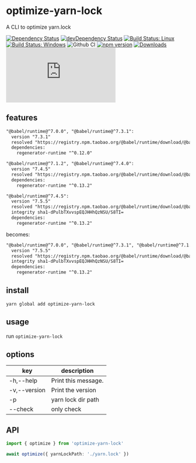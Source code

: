 # optimize-yarn-lock

A CLI to optimize yarn.lock

[![Dependency Status](https://david-dm.org/plantain-00/optimize-yarn-lock.svg)](https://david-dm.org/plantain-00/optimize-yarn-lock)
[![devDependency Status](https://david-dm.org/plantain-00/optimize-yarn-lock/dev-status.svg)](https://david-dm.org/plantain-00/optimize-yarn-lock#info=devDependencies)
[![Build Status: Linux](https://travis-ci.org/plantain-00/optimize-yarn-lock.svg?branch=master)](https://travis-ci.org/plantain-00/optimize-yarn-lock)
[![Build Status: Windows](https://ci.appveyor.com/api/projects/status/github/plantain-00/optimize-yarn-lock?branch=master&svg=true)](https://ci.appveyor.com/project/plantain-00/optimize-yarn-lock/branch/master)
![Github CI](https://github.com/plantain-00/optimize-yarn-lock/workflows/Github%20CI/badge.svg)
[![npm version](https://badge.fury.io/js/optimize-yarn-lock.svg)](https://badge.fury.io/js/optimize-yarn-lock)
[![Downloads](https://img.shields.io/npm/dm/optimize-yarn-lock.svg)](https://www.npmjs.com/package/optimize-yarn-lock)
[![type-coverage](https://img.shields.io/badge/dynamic/json.svg?label=type-coverage&prefix=%E2%89%A5&suffix=%&query=$.typeCoverage.atLeast&uri=https%3A%2F%2Fraw.githubusercontent.com%2Fplantain-00%2Foptimize-yarn-lock%2Fmaster%2Fpackage.json)](https://github.com/plantain-00/optimize-yarn-lock)

## features

```txt
"@babel/runtime@^7.0.0", "@babel/runtime@^7.3.1":
  version "7.3.1"
  resolved "https://registry.npm.taobao.org/@babel/runtime/download/@babel/runtime-7.3.1.tgz#574b03e8e8a9898eaf4a872a92ea20b7846f6f2a"
  dependencies:
    regenerator-runtime "^0.12.0"

"@babel/runtime@^7.1.2", "@babel/runtime@^7.4.0":
  version "7.4.5"
  resolved "https://registry.npm.taobao.org/@babel/runtime/download/@babel/runtime-7.4.5.tgz#582bb531f5f9dc67d2fcb682979894f75e253f12"
  dependencies:
    regenerator-runtime "^0.13.2"

"@babel/runtime@^7.4.5":
  version "7.5.5"
  resolved "https://registry.npm.taobao.org/@babel/runtime/download/@babel/runtime-7.5.5.tgz#74fba56d35efbeca444091c7850ccd494fd2f132"
  integrity sha1-dPulbTXvvspEQJHHhQzNSU/S8TI=
  dependencies:
    regenerator-runtime "^0.13.2"
```

becomes:

```txt
"@babel/runtime@^7.0.0", "@babel/runtime@^7.3.1", "@babel/runtime@^7.1.2", "@babel/runtime@^7.4.0", "@babel/runtime@^7.4.5":
  version "7.5.5"
  resolved "https://registry.npm.taobao.org/@babel/runtime/download/@babel/runtime-7.5.5.tgz#74fba56d35efbeca444091c7850ccd494fd2f132"
  integrity sha1-dPulbTXvvspEQJHHhQzNSU/S8TI=
  dependencies:
    regenerator-runtime "^0.13.2"
```

## install

`yarn global add optimize-yarn-lock`

## usage

run `optimize-yarn-lock`

## options

key | description
--- | ---
-h,--help | Print this message.
-v,--version | Print the version
-p | yarn lock dir path
--check | only check

## API

```ts
import { optimize } from 'optimize-yarn-lock'

await optimize({ yarnLockPath: './yarn.lock' })
```
